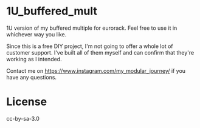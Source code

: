# 1U_buffered_mult
1U version of my buffered multiple for eurorack.
Feel free to use it in whichever way you like.


Since this is a free DIY project, I'm not going to offer a whole lot of customer support. 
I've built all of them myself and can confirm that they're working as I intended.

Contact me on https://www.instagram.com/my_modular_journey/ if you have any questions. 


# License
cc-by-sa-3.0
